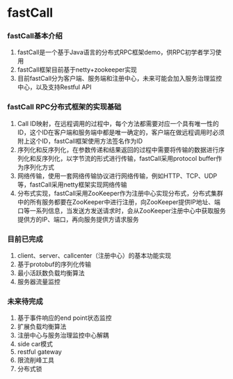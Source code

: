 # fastCall<br>

### fastCall基本介绍<br>
1. fastCall是一个基于Java语言的分布式RPC框架demo，供RPC初学者学习使用 <br>
2. fastCall框架目前基于netty+zookeeper实现<br>
3. 目前fastCall分为客户端、服务端和注册中心，未来可能会加入服务治理监控中心，以及支持Restful API

### fastCall RPC分布式框架的实现基础<br>
1. Call ID映射，在远程调用的过程中，每个方法都需要对应一个具有唯一性的ID，这个ID在客户端和服务端中都是唯一确定的，客户端在做远程调用时必须附上这个ID，fastCall框架使用方法签名作为ID<br>
2. 序列化和反序列化，在参数传递和结果返回的过程中需要将传输的数据进行序列化和反序列化，以字节流的形式进行传输，fastCall采用protocol buffer作为序列化方式<br>
3. 网络传输，使用一套网络传输协议进行网络传输，例如HTTP、TCP、UDP等，fastCall采用netty框架实现网络传输<br>
4. 分布式实现，fastCall采用ZooKeeper作为注册中心实现分布式，分布式集群中的所有服务都要在ZooKeeper中进行注册，向ZooKeeper提供IP地址、端口等一系列信息，当发送方发送请求时，会从ZooKeeper注册中心中获取服务提供方的IP、端口，再向服务提供方请求服务

### 目前已完成 <br>
1. client、server、callcenter（注册中心）的基本功能实现 <br>
2. 基于protobuf的序列化传输 <br>
3. 最小活跃数负载均衡算法 <br>
4. 服务器流量监控 <br>

### 未来待完成 <br>
1. 基于事件响应的end point状态监控<br>
2. 扩展负载均衡算法<br>
3. 注册中心与服务治理监控中心解耦<br>
4. side car模式<br>
5. restful gateway<br>
6. 限流削峰工具<br>
7. 分布式锁<br>
